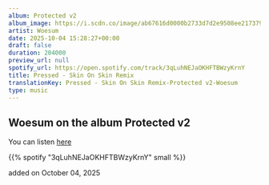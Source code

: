 ```yaml
---
album: Protected v2
album_image: https://i.scdn.co/image/ab67616d0000b2733d7d2e9508ee217379274bf5
artist: Woesum
date: 2025-10-04 15:28:27+00:00
draft: false
duration: 204000
preview_url: null
spotify_url: https://open.spotify.com/track/3qLuhNEJaOKHFTBWzyKrnY
title: Pressed - Skin On Skin Remix
translationKey: Pressed - Skin On Skin Remix-Protected v2-Woesum
type: music
---
```



## Woesum on the album Protected v2

You can listen [here](https://open.spotify.com/track/3qLuhNEJaOKHFTBWzyKrnY)

{{% spotify "3qLuhNEJaOKHFTBWzyKrnY" small %}}

added on October 04, 2025
